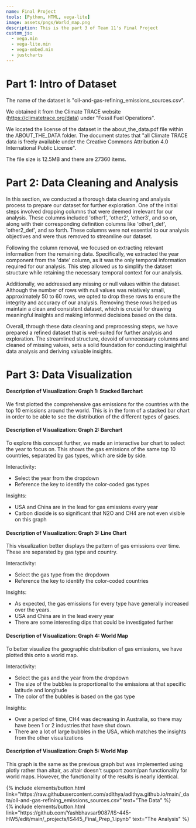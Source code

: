 ```yaml
---
name: Final Project
tools: [Python, HTML, vega-lite]
image: assets/pngs/World_map.png
description: This is the part 3 of Team 11's Final Project
custom_js:
  - vega.min
  - vega-lite.min
  - vega-embed.min
  - justcharts
---
```

# Part 1: Intro of Dataset
The name of the dataset is "oil-and-gas-refining_emissions_sources.csv".

We obtained it from the Climate TRACE website (https://climatetrace.org/data) under "Fossil Fuel Operations".

We located the license of the dataset in the about_the_data.pdf file within the ABOUT_THE_DATA folder. The document states that "all Climate TRACE data is freely available under the Creative Commons Attribution 4.0 International Public License".

The file size is 12.5MB and there are 27360 items.

# Part 2: Data Cleaning and Analysis
In this section, we conducted a thorough data cleaning and analysis process to prepare our dataset for further exploration. One of the initial steps involved dropping columns that were deemed irrelevant for our analysis. These columns included 'other1', 'other2', 'other3', and so on, along with their corresponding definition columns like 'other1_def', 'other2_def', and so forth. These columns were not essential to our analysis objectives and were thus removed to streamline our dataset.

Following the column removal, we focused on extracting relevant information from the remaining data. Specifically, we extracted the year component from the 'date' column, as it was the only temporal information required for our analysis. This step allowed us to simplify the dataset structure while retaining the necessary temporal context for our analysis.

Additionally, we addressed any missing or null values within the dataset. Although the number of rows with null values was relatively small, approximately 50 to 60 rows, we opted to drop these rows to ensure the integrity and accuracy of our analysis. Removing these rows helped us maintain a clean and consistent dataset, which is crucial for drawing meaningful insights and making informed decisions based on the data.

Overall, through these data cleaning and preprocessing steps, we have prepared a refined dataset that is well-suited for further analysis and exploration. The streamlined structure, devoid of unnecessary columns and cleaned of missing values, sets a solid foundation for conducting insightful data analysis and deriving valuable insights.

# Part 3: Data Visualization

#### Description of Visualization: Graph 1: Stacked Barchart

We first plotted the comprehensive gas emissions for the countries with the top 10 emissions around the world. This is in the form of a stacked bar chart in order to be able to see the distribution of the different types of gases.
<vegachart schema-url="{{ site.baseurl }}/assets/json/Graph_1.json" style="width: 100%"></vegachart>

#### Description of Visualization: Graph 2: Barchart

To explore this concept further, we made an interactive bar chart to select the year to focus on. This shows the gas emissions of the same top 10 countries, separated by gas types, which are side by side. 

Interactivity: 
- Select the year from the dropdown
- Reference the key to identify the color-coded gas types

Insights: 
- USA and China are in the lead for gas emissions every year
- Carbon dioxide is so significant that N2O and CH4 are not even visible on this graph

#### Description of Visualization: Graph 3: Line Chart

This visualization better displays the pattern of gas emissions over time. These are separated by gas type and country.

Interactivity: 
- Select the gas type from the dropdown
- Reference the key to identify the color-coded countries

Insights: 
- As expected, the gas emissions for every type have generally increased over the years. 
- USA and China are in the lead every year
- There are some interesting dips that could be investigated further

#### Description of Visualization: Graph 4: World Map

To better visualize the geographic distribution of gas emissions, we have plotted this onto a world map. 

<vegachart schema-url="{{ site.baseurl }}/assets/json/Graph_3.json" style="width: 100%"></vegachart>

Interactivity: 
- Select the gas and the year from the dropdown
- The size of the bubbles is proportional to the emissions at that specific latitude and longitude
- The color of the bubbles is based on the gas type

Insights: 
- Over a period of time, CH4 was decreasing in Australia, so there may have been 1 or 2 industries that have shut down.
- There are a lot of large bubbles
in the USA, which matches the insights from the other visualizations

#### Description of Visualization: Graph 5: World Map

This graph is the same as the previous graph but was implemented using plotly rather than altair, as altair doesn't support zoom/pan functionality for world maps. However, the functionality of the results is nearly identical.

<div class="left">
{% include elements/button.html link="https://raw.githubusercontent.com/adlthya/adlthya.github.io/main/_data/oil-and-gas-refining_emissions_sources.csv" text="The Data" %}
</div>

<div class="right">
{% include elements/button.html link="https://github.com/Yashbhavsar9087/IS-445-HW5/edit/main/_projects/IS445_Final_Prep_1.ipynb" text="The Analysis" %}
</div>